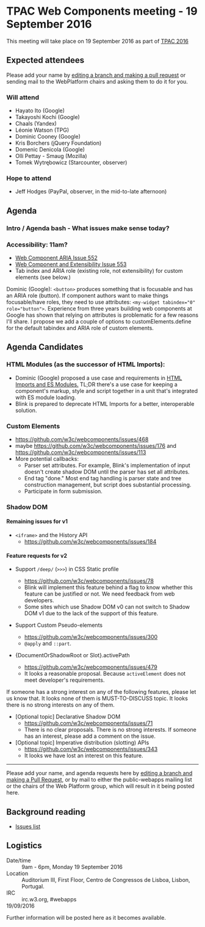 # TPAC Web Components meeting - 19 September 2016

This meeting will take place on 19 September 2016 as part of [TPAC 2016](https://www.w3.org/2016/09/TPAC/)

## Expected attendees

Please add your name by [editing a branch and making a pull request](https://github.com/w3c/WebPlatformWG/edit/gh-pages/meetings/16-09-19TPAC-1.md) or sending mail to the WebPlatform chairs and asking them to do it for you.

### Will attend

* Hayato Ito (Google)
* Takayoshi Kochi (Google)
* Chaals (Yandex)
* Léonie Watson (TPG)
* Dominic Cooney (Google)
* Kris Borchers (jQuery Foundation)
* Domenic Denicola (Google)
* Olli Pettay - Smaug (Mozilla)
* Tomek Wytrębowicz (Starcounter, observer)

### Hope to attend

* Jeff Hodges (PayPal, observer, in the mid-to-late afternoon)

## Agenda

### Intro / Agenda bash - What issues make sense today?
### Accessibility: 11am?
* [Web Component ARIA Issue 552](https://github.com/w3c/webcomponents/issues/552)
* [Web Component and Extensibility Issue 553](https://github.com/w3c/webcomponents/issues/553)
* Tab index and ARIA role (existing role, not extensibility) for custom elements (see below.)

Dominic (Google): `<button>` produces something that is focusable and has an ARIA role (button). If component authors want to make things focusable/have roles, they need to use attributes: `<my-widget tabindex="0" role="button">`. Experience from three years building web components at Google has shown that relying on attributes is problematic for a few reasons I'll share. I propose we add a couple of options to customElements.define for the default tabindex and ARIA role of custom elements.

## Agenda Candidates
### HTML Modules (as the successor of HTML Imports):
* Dominic (Google) proposed a use case and requirements in [HTML Imports and ES Modules.](https://github.com/w3c/webcomponents/blob/gh-pages/proposals/HTML-Imports-and-ES-Modules.md) TL;DR there's a use case for keeping a component's markup, style and script together in a unit that's integrated with ES module loading.
* Blink is prepared to deprecate HTML Imports for a better, interoperable solution.

### Custom Elements
- https://github.com/w3c/webcomponents/issues/468
- maybe https://github.com/w3c/webcomponents/issues/176 and https://github.com/w3c/webcomponents/issues/113
- More potential callbacks:
  - Parser set attributes. For example, Blink's implementation of input doesn't create shadow DOM until the parser has set all attributes.
  - End tag "done." Most end tag handling is parser state and tree construction management, but script does substantial processing.
  - Participate in form submission.

### Shadow DOM
#### Remaining issues for v1

- `<iframe>` and the History API
  - https://github.com/w3c/webcomponents/issues/184

#### Feature requests for v2

- Support `/deep/` (`>>>`) in CSS Static profile
  - https://github.com/w3c/webcomponents/issues/78
  - Blink will implement this feature behind a flag to know whether this feature can be justified or not.
    We need feedback from web developers.
  - Some sites which use Shadow DOM v0 can not switch to Shadow DOM v1 due to the lack of the support of this feature.

- Support Custom Pseudo-elements
  - https://github.com/w3c/webcomponents/issues/300
  - `@apply` and `::part`.

- {DocumentOrShadowRoot or Slot}.activePath
  - https://github.com/w3c/webcomponents/issues/479
  - It looks a reasonable proposal. Because `activeElement` does not meet developer's requirements.

If someone has a strong interest on any of the following features, please let us know that.
It looks none of them is MUST-TO-DISCUSS topic. It looks there is no strong interests on any of them.

- [Optional topic] Declarative Shadow DOM
  - https://github.com/w3c/webcomponents/issues/71
  - There is no clear proposals. There is no strong interests. If someone has an interest, please add a comment on the issue.
- [Optional topic] Imperative distribution (slotting) APIs
  - https://github.com/w3c/webcomponents/issues/343
  - It looks we have lost an interest on this feature.

----

Please add your name, and agenda requests here by [editing a branch and making a Pull Request](https://github.com/w3c/WebPlatformWG/blob/gh-pages/meetings/16-09-19TPAC-1.md), or by mail to either the public-webapps mailing list or the chairs of the Web Platform group, which will result in it being posted here.

## Background reading

* [Issues list](https://github.com/w3c/webcomponents/issues/)

## Logistics

<dl>
  <dt>Date/time</dt>
  <dd>9am - 6pm, Monday 19 September 2016</dd>
  <dt>Location</dt>
  <dd>Auditorium III, First Floor, Centro de Congressos de Lisboa, Lisbon, Portugal.</dd>
<dt>IRC</dt>
  <dd>irc.w3.org, #webapps</dd>
  19/09/2016</dl>

Further information will be posted here as it becomes available.
